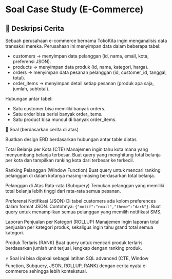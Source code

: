# Soal Case Study (E-Commerce)
## 📖 Deskripsi Cerita

Sebuah perusahaan e-commerce bernama TokoKita ingin menganalisis data transaksi mereka.
Perusahaan ini menyimpan data dalam beberapa tabel:
- customers → menyimpan data pelanggan (id, nama, email, kota, preferensi JSON).
- products → menyimpan data produk (id, nama, kategori, harga).
- orders → menyimpan data pesanan pelanggan (id, customer_id, tanggal, total).
- order_items → menyimpan detail setiap pesanan (produk apa saja, jumlah, subtotal).

Hubungan antar tabel:
- Satu customer bisa memiliki banyak orders.
- Satu order bisa berisi banyak order_items.
- Satu product bisa muncul di banyak order_items.

📌 Soal (berdasarkan cerita di atas)

Buatkan design ERD berdasarkan hubungan antar table diatas

Total Belanja per Kota (CTE)
Manajemen ingin tahu kota mana yang menyumbang belanja terbesar.
Buat query yang menghitung total belanja per kota dan tampilkan ranking kota dari terbesar ke terkecil.

Ranking Pelanggan (Window Function)
Buat query untuk mencari ranking pelanggan di dalam kotanya masing-masing berdasarkan total belanja.

Pelanggan di Atas Rata-rata (Subquery)
Temukan pelanggan yang memiliki total belanja lebih tinggi dari rata-rata semua pesanan.

Preferensi Notifikasi (JSON)
Di tabel customers ada kolom preferences dalam format JSON.
Contohnya: `{"notif":"email","theme":"dark"}`.
Buat query untuk menampilkan semua pelanggan yang memilih notifikasi SMS.

Laporan Penjualan per Kategori (ROLLUP)
Manajemen ingin laporan total penjualan per kategori produk, sekaligus ingin tahu grand total semua kategori.

Produk Terlaris (RANK)
Buat query untuk mencari produk terlaris berdasarkan jumlah unit terjual, lengkap dengan ranking produk.

⚡ Soal ini bisa dipakai sebagai latihan SQL advanced (CTE, Window Function, Subquery, JSON, ROLLUP, RANK) dengan cerita nyata e-commerce sehingga lebih kontekstual.